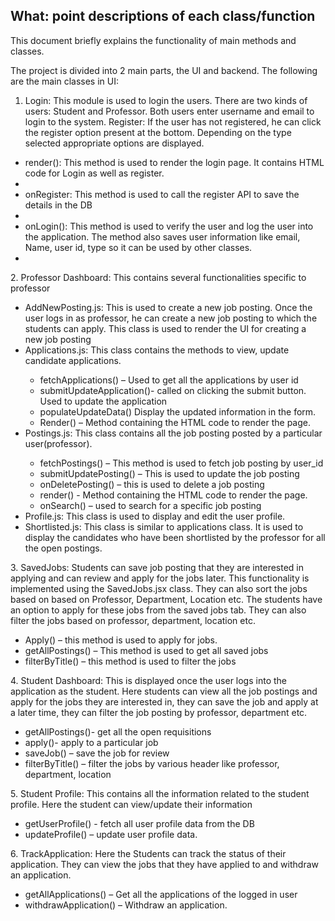 ## What: point descriptions of each class/function
This document briefly explains the functionality of main methods and classes.

The project is divided into 2 main parts, the UI and backend. 
The following are the main classes in UI:
1.	Login:
This module is used to login the users. There are two kinds of users: Student and Professor. Both users enter username and email to login to the system.
Register: If the user has not registered, he can click the register option present at the bottom. 
Depending on the type selected appropriate options are displayed. 
<ul>
<li>render(): This method is used to render the login page. It contains HTML code for Login as well as register. <li>
<li>onRegister: This method is used to call the register API to save the details in the DB<li>
<li>onLogin(): This method is used to verify the user and log the user into the application. The method also saves user information like email, Name, user id, type so it can be used by other classes.<li>
</ul>
2.	Professor Dashboard: This contains several functionalities specific to professor 
<ul>
 <li>AddNewPosting.js: This is used to create a new job posting. Once the user logs in as professor, he can create a new job posting to which the students can apply. This class is used to render the UI for creating a new job posting</li>
<li>Applications.js: This class contains the methods to view, update candidate applications.</li>
 <ul>
 <li>fetchApplications() – Used to get all the applications by user id</li>
 <li>submitUpdateApplication()- called on clicking the submit button. Used to update the application</li>
 <li>	populateUpdateData() Display the updated information in the form.</li>
<li>Render() – Method containing the HTML code to render the page.</li>
 </ul>
<li>Postings.js: This class contains all the job posting posted by a particular user(professor).</li>
 <ul>
<li>fetchPostings() – This method is used to fetch job posting by user_id</li>
<li>submitUpdatePosting() – This is used to update the job posting </li>
<li>onDeletePosting() – this is used to delete a job posting</li>
<li>render() - Method containing the HTML code to render the page.</li>
<li>onSearch() – used to search for a specific job posting</li>
 </ul>
<li>Profile.js: This class is used to display and edit the user profile. </li>
<li>Shortlisted.js: This class is similar to applications class. It is used to display the candidates who have been shortlisted by the professor for all the open postings.</li>
</ul>
3.	SavedJobs: Students can save job posting that they are interested in applying and can review and apply for the jobs later. This functionality is implemented using the SavedJobs.jsx class. They can also sort the jobs based on based on Professor, Department, Location etc. The students have an option to apply for these jobs from the saved jobs tab. They can also filter the jobs based on professor, department, location etc.
<ul>
<li>Apply() – this method is used to apply for jobs.</li>
<li>getAllPostings() – This method is used to get all saved jobs</li>
<li>filterByTitle() – this method is used to filter the jobs</li>
 </ul>
4.	Student Dashboard: This is displayed once the user logs into the application as the student. Here students can view all the job postings and apply for the jobs they are interested in, they can save the job and apply at a later time, they can filter the job posting by professor, department etc.
<ul>
<li>getAllPostings()- get all the open requisitions</li>
<li>apply()- apply to a particular job</li>
<li>saveJob() – save the job for review </li>
<li>filterByTitle() – filter the jobs by various header like professor, department, location </li>
</ul>
5.	 Student Profile: This contains all the information related to the student profile. Here the student can view/update their information
<ul>
<li>getUserProfile()  - fetch all user profile data from the DB</li>
 <li>updateProfile() – update user profile data.</li>
 </ul>
6.	TrackApplication: Here the Students can track the status of their application. They can view the jobs that they have applied to and withdraw an application.
<ul> 
 <li>getAllApplications() – Get all the applications of the logged in user</li>
<li>withdrawApplication() – Withdraw an application.</li>
</ul>
